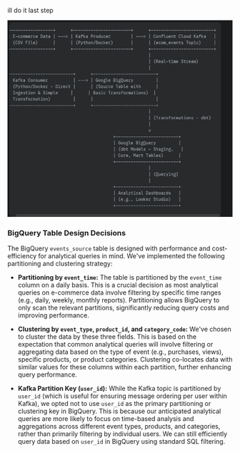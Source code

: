 ill do it last step

![alt text](images/flow_redo_drawio.png)

### BigQuery Table Design Decisions

The BigQuery `events_source` table is designed with performance and cost-efficiency for analytical queries in mind. We've implemented the following partitioning and clustering strategy:

* **Partitioning by `event_time`:** The table is partitioned by the `event_time` column on a daily basis. This is a crucial decision as most analytical queries on e-commerce data involve filtering by specific time ranges (e.g., daily, weekly, monthly reports). Partitioning allows BigQuery to only scan the relevant partitions, significantly reducing query costs and improving performance.

* **Clustering by `event_type`, `product_id`, and `category_code`:** We've chosen to cluster the data by these three fields. This is based on the expectation that common analytical queries will involve filtering or aggregating data based on the type of event (e.g., purchases, views), specific products, or product categories. Clustering co-locates data with similar values for these columns within each partition, further enhancing query performance.

* **Kafka Partition Key (`user_id`):** While the Kafka topic is partitioned by `user_id` (which is useful for ensuring message ordering per user within Kafka), we opted not to use `user_id` as the primary partitioning or clustering key in BigQuery. This is because our anticipated analytical queries are more likely to focus on time-based analysis and aggregations across different event types, products, and categories, rather than primarily filtering by individual users. We can still efficiently query data based on `user_id` in BigQuery using standard SQL filtering.